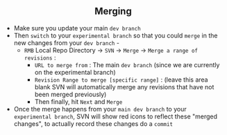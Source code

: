 <h2 align="center" id="merging"> Merging </h2>

- Make sure you update your main `dev branch`
- Then `switch` to your `experimental branch` so that you could `merge` in the new changes from your `dev branch` -
    * `RMB` Local Repo Directory &rarr; `SVN` &rarr; `Merge` &rarr; `Merge a range of revisions` :
        * `URL to merge from` : The main `dev branch` (since we are currently on the experimental branch)
        * `Revision Range to merge [specific range]` : (leave this area blank SVN will automatically merge any revisions that have not been merged previously)
        * Then finally, hit `Next` and `Merge`
- Once the merge happens from your `main dev branch` to your `experimental branch`, SVN will show red icons to reflect these "merged changes", to actually record these changes do a `commit`